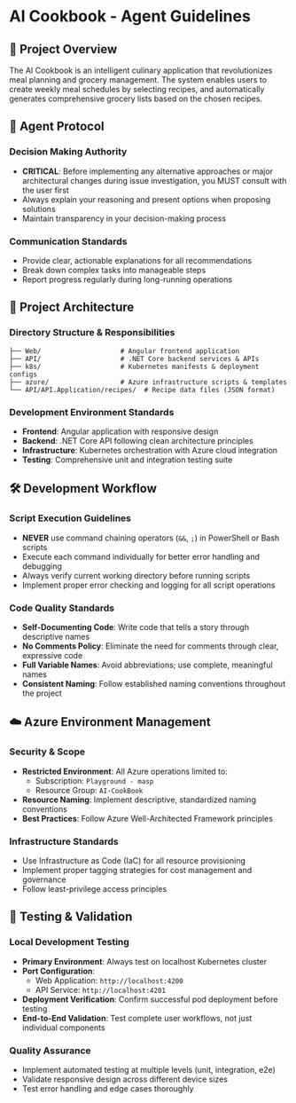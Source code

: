# AI Cookbook - Agent Guidelines

## 🍳 Project Overview

The AI Cookbook is an intelligent culinary application that revolutionizes meal planning and grocery management. The system enables users to create weekly meal schedules by selecting recipes, and automatically generates comprehensive grocery lists based on the chosen recipes.

## 🤖 Agent Protocol

### Decision Making Authority
- **CRITICAL**: Before implementing any alternative approaches or major architectural changes during issue investigation, you MUST consult with the user first
- Always explain your reasoning and present options when proposing solutions
- Maintain transparency in your decision-making process

### Communication Standards
- Provide clear, actionable explanations for all recommendations
- Break down complex tasks into manageable steps
- Report progress regularly during long-running operations

## 📁 Project Architecture

### Directory Structure & Responsibilities
```
├── Web/                    # Angular frontend application
├── API/                    # .NET Core backend services & APIs
├── k8s/                    # Kubernetes manifests & deployment configs
├── azure/                  # Azure infrastructure scripts & templates
└── API/API.Application/recipes/  # Recipe data files (JSON format)
```

### Development Environment Standards
- **Frontend**: Angular application with responsive design
- **Backend**: .NET Core API following clean architecture principles
- **Infrastructure**: Kubernetes orchestration with Azure cloud integration
- **Testing**: Comprehensive unit and integration testing suite

## 🛠️ Development Workflow

### Script Execution Guidelines
- **NEVER** use command chaining operators (`&&`, `;`) in PowerShell or Bash scripts
- Execute each command individually for better error handling and debugging
- Always verify current working directory before running scripts
- Implement proper error checking and logging for all script operations

### Code Quality Standards
- **Self-Documenting Code**: Write code that tells a story through descriptive names
- **No Comments Policy**: Eliminate the need for comments through clear, expressive code
- **Full Variable Names**: Avoid abbreviations; use complete, meaningful names
- **Consistent Naming**: Follow established naming conventions throughout the project

## ☁️ Azure Environment Management

### Security & Scope
- **Restricted Environment**: All Azure operations limited to:
  - Subscription: `Playground - masp`
  - Resource Group: `AI-CookBook`
- **Resource Naming**: Implement descriptive, standardized naming conventions
- **Best Practices**: Follow Azure Well-Architected Framework principles

### Infrastructure Standards
- Use Infrastructure as Code (IaC) for all resource provisioning
- Implement proper tagging strategies for cost management and governance
- Follow least-privilege access principles

## 🧪 Testing & Validation

### Local Development Testing
- **Primary Environment**: Always test on localhost Kubernetes cluster
- **Port Configuration**:
  - Web Application: `http://localhost:4200`
  - API Service: `http://localhost:4201`
- **Deployment Verification**: Confirm successful pod deployment before testing
- **End-to-End Validation**: Test complete user workflows, not just individual components

### Quality Assurance
- Implement automated testing at multiple levels (unit, integration, e2e)
- Validate responsive design across different device sizes
- Test error handling and edge cases thoroughly